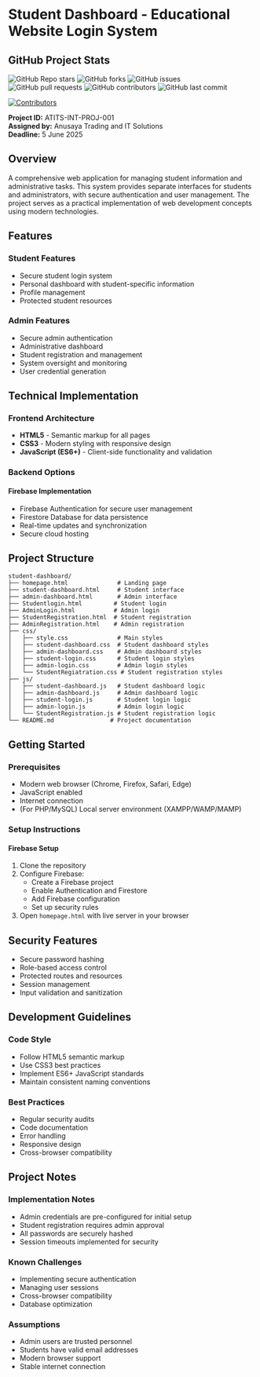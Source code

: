# Student Dashboard - Educational Website Login System

## GitHub Project Stats

![GitHub Repo stars](https://img.shields.io/github/stars/aec-cse/student-dashboard?style=flat-square)
![GitHub forks](https://img.shields.io/github/forks/aec-cse/student-dashboard?style=flat-square)
![GitHub issues](https://img.shields.io/github/issues/aec-cse/student-dashboard?style=flat-square)
![GitHub pull requests](https://img.shields.io/github/issues-pr/aec-cse/student-dashboard?style=flat-square)
![GitHub contributors](https://img.shields.io/github/contributors/aec-cse/student-dashboard?style=flat-square)
![GitHub last commit](https://img.shields.io/github/last-commit/aec-cse/student-dashboard?style=flat-square)

[![Contributors](https://contrib.rocks/image?repo=aec-cse/student-dashboard)](https://github.com/aec-cse/student-dashboard/graphs/contributors)

**Project ID:** ATITS-INT-PROJ-001  
**Assigned by:** Anusaya Trading and IT Solutions  
**Deadline:** 5 June 2025

## Overview

A comprehensive web application for managing student information and administrative tasks. This system provides separate interfaces for students and administrators, with secure authentication and user management. The project serves as a practical implementation of web development concepts using modern technologies.

## Features

### Student Features
- Secure student login system
- Personal dashboard with student-specific information
- Profile management
- Protected student resources

### Admin Features
- Secure admin authentication
- Administrative dashboard
- Student registration and management
- System oversight and monitoring
- User credential generation

## Technical Implementation

### Frontend Architecture
- **HTML5** - Semantic markup for all pages
- **CSS3** - Modern styling with responsive design
- **JavaScript (ES6+)** - Client-side functionality and validation

### Backend Options

#### Firebase Implementation
- Firebase Authentication for secure user management
- Firestore Database for data persistence
- Real-time updates and synchronization
- Secure cloud hosting

## Project Structure

```
student-dashboard/
├── homepage.html              # Landing page
├── student-dashboard.html     # Student interface
├── admin-dashboard.html       # Admin interface
├── Studentlogin.html         # Student login
├── AdminLogin.html           # Admin login
├── StudentRegistration.html  # Student registration
├── AdminRegistration.html    # Admin registration
├── css/
│   ├── style.css              # Main styles
│   ├── student-dashboard.css  # Student dashboard styles
│   ├── admin-dashboard.css    # Admin dashboard styles
│   ├── student-login.css      # Student login styles
│   ├── admin-login.css        # Admin login styles
│   └── StudentRegiatration.css # Student registration styles
├── js/
│   ├── student-dashboard.js   # Student dashboard logic
│   ├── admin-dashboard.js     # Admin dashboard logic
│   ├── student-login.js       # Student login logic
│   ├── admin-login.js         # Admin login logic
│   └── StudentRegistration.js # Student registration logic
└── README.md                # Project documentation
```

## Getting Started

### Prerequisites
- Modern web browser (Chrome, Firefox, Safari, Edge)
- JavaScript enabled
- Internet connection
- (For PHP/MySQL) Local server environment (XAMPP/WAMP/MAMP)

### Setup Instructions

#### Firebase Setup
1. Clone the repository
2. Configure Firebase:
   - Create a Firebase project
   - Enable Authentication and Firestore
   - Add Firebase configuration
   - Set up security rules
3. Open `homepage.html` with live server in your browser


## Security Features

- Secure password hashing
- Role-based access control
- Protected routes and resources
- Session management
- Input validation and sanitization

## Development Guidelines

### Code Style
- Follow HTML5 semantic markup
- Use CSS3 best practices
- Implement ES6+ JavaScript standards
- Maintain consistent naming conventions

### Best Practices
- Regular security audits
- Code documentation
- Error handling
- Responsive design
- Cross-browser compatibility

## Project Notes

### Implementation Notes
- Admin credentials are pre-configured for initial setup
- Student registration requires admin approval
- All passwords are securely hashed
- Session timeouts implemented for security

### Known Challenges
- Implementing secure authentication
- Managing user sessions
- Cross-browser compatibility
- Database optimization

### Assumptions
- Admin users are trusted personnel
- Students have valid email addresses
- Modern browser support
- Stable internet connection
